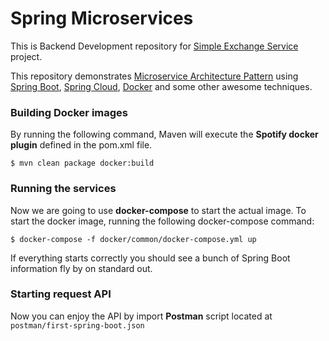 # Spring Microservices
This is Backend Development repository for [Simple Exchange Service](https://github.com/orgs/codekooking/projects/2) project.

This repository demonstrates [Microservice Architecture Pattern](https://martinfowler.com/microservices/) using [Spring Boot](https://spring.io/projects/spring-boot), [Spring Cloud](http://cloud.spring.io/), [Docker](https://www.docker.com/) and some other awesome techniques.

### Building Docker images
By running the following command, Maven will execute the **Spotify docker plugin** defined in the pom.xml file.

``
$ mvn clean package docker:build
``

### Running the services
Now we are going to use **docker-compose** to start the actual image. To start the docker image, running the following docker-compose command:

``$ docker-compose -f docker/common/docker-compose.yml up``

If everything starts correctly you should see a bunch of Spring Boot information fly by on standard out. 

### Starting request API
Now you can enjoy the API by import **Postman** script located at `postman/first-spring-boot.json`